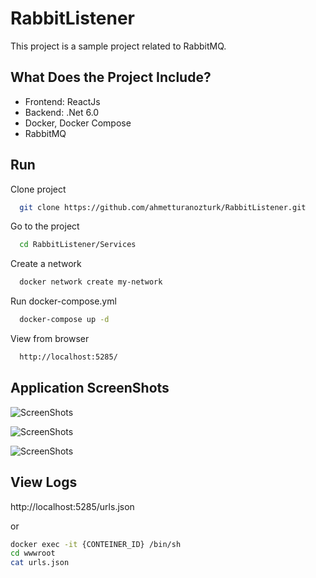 
# RabbitListener

This project is a sample project related to RabbitMQ.




## What Does the Project Include?

- Frontend: ReactJs
- Backend: .Net 6.0
- Docker, Docker Compose
- RabbitMQ
  
## Run

Clone project

```bash
  git clone https://github.com/ahmetturanozturk/RabbitListener.git
```

Go to the project

```bash
  cd RabbitListener/Services
```

Create a network

```bash
  docker network create my-network
```

Run docker-compose.yml

```bash
  docker-compose up -d
```

View from browser

```bash
  http://localhost:5285/
```



## Application ScreenShots

![ScreenShots](https://arogames.net/wp-content/uploads/2023/03/rabbitmq.gif)

![ScreenShots](https://arogames.net/wp-content/uploads/2023/03/test1.PNG)

![ScreenShots](https://arogames.net/wp-content/uploads/2023/03/test2.PNG)


## View Logs

http://localhost:5285/urls.json

or
```bash
docker exec -it {CONTEINER_ID} /bin/sh
cd wwwroot
cat urls.json
```
  

